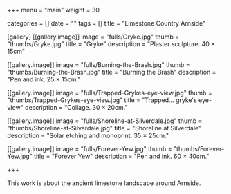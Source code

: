 +++
menu = "main"
weight = 30

categories = []
date = ""
tags = []
title = "Limestone Country Arnside"

[gallery]
  [[gallery.image]]
    image = "fulls/Gryke.jpg"
    thumb = "thumbs/Gryke.jpg"
    title = "Gryke"
    description = "Plaster sculpture. 40 × 15cm"

  [[gallery.image]]
    image = "fulls/Burning-the-Brash.jpg"
    thumb = "thumbs/Burning-the-Brash.jpg"
    title = "Burning the Brash"
    description = "Pen and ink. 25 × 15cm."

  [[gallery.image]]
    image = "fulls/Trapped-Grykes-eye-view.jpg"
    thumb = "thumbs/Trapped-Grykes-eye-view.jpg"
    title = "Trapped… gryke's eye-view"
    description = "Collage. 30 × 20cm."

  [[gallery.image]]
    image = "fulls/Shoreline-at-Silverdale.jpg"
    thumb = "thumbs/Shoreline-at-Silverdale.jpg"
    title = "Shoreline at Silverdale"
    description = "Solar etching and monoprint. 35 × 25cm."

  [[gallery.image]]
    image = "fulls/Forever-Yew.jpg"
    thumb = "thumbs/Forever-Yew.jpg"
    title = "Forever Yew"
    description = "Pen and ink. 60 × 40cm."

+++

This work is about the ancient limestone landscape around Arnside.
